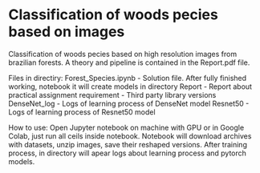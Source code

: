 # Classification of woods pecies based on images

Classification of woods pecies based on high resolution images from brazilian forests. A theory and pipeline is contained in the Report.pdf file.

Files in directiry:
Forest_Species.ipynb - Solution file. After fully finished working, notebook it will create models in directory
Report - Report about practical assignment
requirement - Third party library versions
DenseNet_log - Logs of learning process of DenseNet model
Resnet50 - Logs of learning process of Resnet50 model

How to use:
Open Jupyter notebook on machine with GPU or in Google Colab, just run all ceils inside notebook.
Notebook will download archives with datasets, unzip images, save their reshaped versions.
After training process, in directory will apear logs about learning process and pytorch models. 
